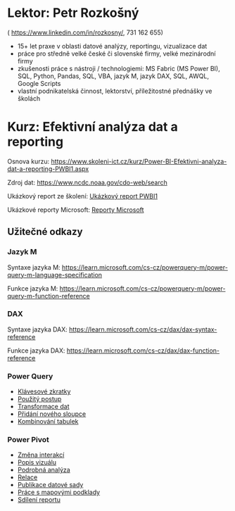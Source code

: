 
# Lektor: Petr Rozkošný
( https://www.linkedin.com/in/rozkosny/, 731 162 655)

- 15+ let praxe v oblasti datové analýzy, reportingu, vizualizace dat
- práce pro středně velké české či slovenské firmy, velké mezinárodní firmy
- zkušenosti práce s nástroji / technologiemi: MS Fabric (MS Power BI), SQL, Python, Pandas, SQL, VBA, jazyk M, jazyk DAX, SQL, AWQL, Google Scripts
- vlastní podnikatelská činnost, lektorství, příležitostné přednášky ve školách

# Kurz: Efektivní analýza dat a reporting

Osnova kurzu: https://www.skoleni-ict.cz/kurz/Power-BI-Efektivni-analyza-dat-a-reporting-PWBI1.aspx

Zdroj dat: https://www.ncdc.noaa.gov/cdo-web/search

Ukázkový report ze školení: [Ukázkový report PWBI1](https://app.powerbi.com/view?r=eyJrIjoiNTg0ODhkYWYtNTMxOC00M2YzLTg2YTAtMDhjOWE0ZDIxNzY3IiwidCI6IjU4NzNhNWVlLTkzNTYtNGYyMy04YzMyLTQ5ODRmYjE5ZmZmMyIsImMiOjh9&pageName=ReportSectionfe84644d795c3ccb1a1a)

Ukázkové reporty Microsoft: [Reporty Microsoft](https://learn.microsoft.com/en-us/power-bi/create-reports/sample-datasets)


## Užitečné odkazy

### Jazyk M
Syntaxe jazyka M: https://learn.microsoft.com/cs-cz/powerquery-m/power-query-m-language-specification

Funkce jazyka M: https://learn.microsoft.com/cs-cz/powerquery-m/power-query-m-function-reference


### DAX
Syntaxe jazyka DAX: https://learn.microsoft.com/cs-cz/dax/dax-syntax-reference

Funkce jazyka DAX: https://learn.microsoft.com/cs-cz/dax/dax-function-reference



### Power Query
- [Klávesové zkratky](https://learn.microsoft.com/cs-cz/power-query/keyboard-shortcuts)
- [Použitý postup](https://learn.microsoft.com/cs-cz/power-query/applied-steps)
- [Transformace dat](https://learn.microsoft.com/cs-cz/training/modules/clean-data-power-bi/2-shape-data)
- [Přidání nového sloupce](https://support.microsoft.com/cs-cz/office/p%C5%99id%C3%A1n%C3%AD-vlastn%C3%ADho-sloupce-power-query-2dbb579a-915b-4ebd-b622-8e7f3d1d61a6)
- [Kombinování tabulek](https://learn.microsoft.com/cs-cz/training/modules/clean-data-power-bi/5-combine-tables)

### Power Pivot
- [Změna interakcí](https://learn.microsoft.com/cs-cz/power-bi/create-reports/service-reports-visual-interactions)
- [Popis vizuálu](https://learn.microsoft.com/cs-cz/power-bi/create-reports/desktop-tooltips?tabs=powerbi-desktop)
- [Podrobná analýza](https://learn.microsoft.com/cs-cz/power-bi/create-reports/desktop-drillthrough)
- [Relace](https://learn.microsoft.com/cs-cz/power-bi/transform-model/desktop-create-and-manage-relationships)
- [Publikace datové sady](https://learn.microsoft.com/cs-cz/power-bi/create-reports/desktop-upload-desktop-files)
- [Práce s mapovými podklady](https://learn.microsoft.com/cs-cz/power-bi/visuals/power-bi-map-tips-and-tricks)
- [Sdílení reportu](https://learn.microsoft.com/cs-cz/power-bi/collaborate-share/service-share-dashboards)





